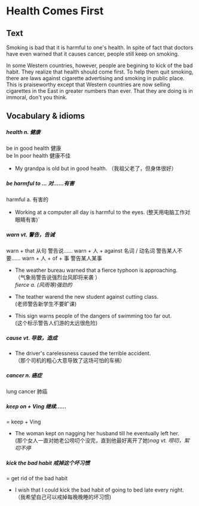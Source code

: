 # Health Comes First

## Text
Smoking is bad that it is harmful to one's health. In spite of fact that doctors have even warned that it causes cancer, people still keep on smoking.

In some Western countries, however, people are begining to kick of the bad habit. They realize that health should come first. To help them quit smoking, there are laws against cigarette advertising and smoking in public place. This is praiseworthy except that Western countries are now selling cigarettes in the East in greater numbers than ever. That they are doing is in immoral, don't you think.

## Vocabulary & idioms

##### health n. 健康

be in good health 健康  
be In poor health 健康不佳  
* My grandpa is old but in good health. （我祖父老了，但身体很好）  

##### be harmful to ...    对......有害

harmful     a.    有害的
* Working at a computer all day is harmful to the eyes. (整天用电脑工作对眼睛有害)`

##### warn    vt.    警告，告诫

warn + that 从句    警告说……
warn + 人 + against 名词 / 动名词    警告某人不要……
warn + 人 + of + 事    警告某人某事

* The weather bureau warned that a fierce typhoon is approaching.  
   （气象局警告说强烈台风即将来袭 ）  
   *fierce    a.    (风雨等)强劲的*
     
* The teather warend the new student against cutting class.   
   (老师警告新学生不要旷课)

* This sign warns people of the dangers of swimming too far out.  
   (这个标示警告人们游的太远很危险)

##### cause vt.  导致，造成

* The driver's carelessness caused the terrible accident.  
   （那个司机的粗心大意导致了这场可怕的车祸）
   
##### cancer n. 癌症

lung cancer 肺癌

##### keep on + Ving  继续……

= keep + Ving

* The woman kept on nagging her husband till he eventually left her.  
   (那个女人一直对她老公唠叨个没完，直到他最好离开了她)*nag vt.  唠叨，絮叨不停*

##### kick the bad habit  戒掉这个坏习惯

= get rid of the bad habit

* I wish that I could kick the bad habit of going to bed late every night. 
（我希望自己可以戒掉每晚晚睡的坏习惯)

 ##### 




























